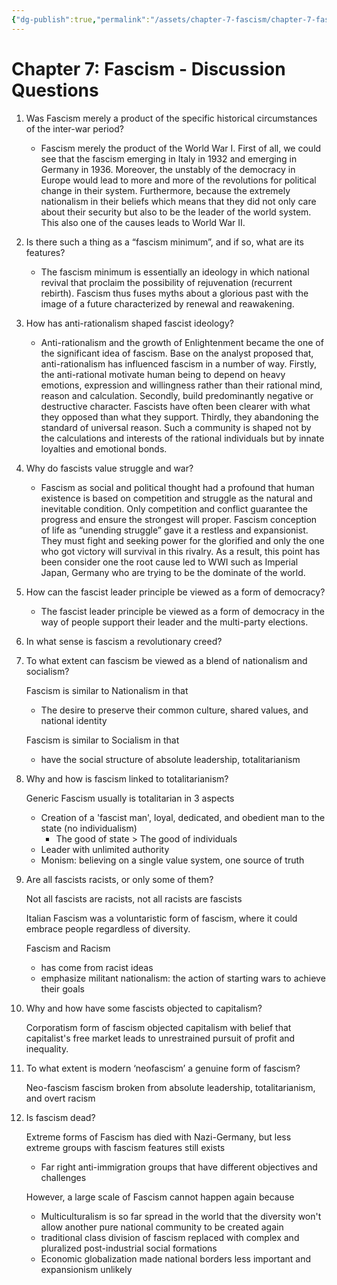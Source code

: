 ```yaml
---
{"dg-publish":true,"permalink":"/assets/chapter-7-fascism/chapter-7-fascism-discussion-questions/"}
---
```


# Chapter 7: Fascism - Discussion Questions

1. Was Fascism merely a product of the specific historical circumstances of the inter-war period?
    - Fascism merely the product of the World War I. First of all, we could see that the fascism emerging in Italy in 1932 and emerging in Germany in 1936. Moreover, the unstably of the democracy in Europe would lead to more and more of the revolutions for political change in their system. Furthermore, because the extremely nationalism in their beliefs which means that they did not only care about their security but also to be the leader of the world system. This also one of the causes leads to World War II.
2. Is there such a thing as a “fascism minimum”, and if so, what are its features?
    - The fascism minimum is essentially an ideology in which national revival that proclaim the possibility of rejuvenation (recurrent rebirth). Fascism thus fuses myths about a glorious past with the image of a future characterized by renewal and reawakening.
3. How has anti-rationalism shaped fascist ideology?
    - Anti-rationalism and the growth of Enlightenment became the one of the significant idea of fascism. Base on the analyst proposed that, anti-rationalism has influenced fascism in a number of way. Firstly, the anti-rational motivate human being to depend on heavy emotions, expression and willingness rather than their rational mind, reason and calculation. Secondly, build predominantly negative or destructive character. Fascists have often been clearer with what they opposed than what they support. Thirdly, they abandoning the standard of universal reason. Such a community is shaped not by the calculations and interests of the rational individuals but by innate loyalties and emotional bonds.
4. Why do fascists value struggle and war?
    - Fascism as social and political thought had a profound that human existence is based on competition and struggle as the natural and inevitable condition. Only competition and conflict guarantee the progress and ensure the strongest will proper. Fascism conception of life as “unending struggle” gave it a restless and expansionist. They must fight and seeking power for the glorified and only the one who got victory will survival in this rivalry. As a result, this point has been consider one the root cause led to WWI such as Imperial Japan, Germany who are trying to be the dominate of the world.
5. How can the fascist leader principle be viewed as a form of democracy?
    - The fascist leader principle be viewed as a form of democracy in the way of people support their leader and the multi-party elections.
6. In what sense is fascism a revolutionary creed?
    
    
7. To what extent can fascism be viewed as a blend of nationalism and socialism?
    
    Fascism is similar to Nationalism in that
    
    - The desire to preserve their common culture, shared values, and national identity
    
    Fascism is similar to Socialism in that 
    
    - have the social structure of absolute leadership, totalitarianism
8. Why and how is fascism linked to totalitarianism?
    
    Generic Fascism usually is totalitarian in 3 aspects
    
    - Creation of a 'fascist man', loyal, dedicated, and obedient man to the state (no individualism)
        - The good of state > The good of individuals
    - Leader with unlimited authority
    - Monism: believing on a single value system, one source of truth
9. Are all fascists racists, or only some of them?
    
    Not all fascists are racists, not all racists are fascists
    
    Italian Fascism was a voluntaristic form of fascism, where it could embrace people regardless of diversity.
    
    Fascism and Racism
    
    - has come from racist ideas
    - emphasize militant nationalism: the action of starting wars to achieve their goals
10. Why and how have some fascists objected to capitalism?
    
    Corporatism form of fascism objected capitalism with belief that capitalist's free market leads to unrestrained pursuit of profit and inequality.
    
11. To what extent is modern ‘neofascism’ a genuine form of fascism?
    
    Neo-fascism fascism broken from absolute leadership, totalitarianism, and overt racism
    
12. Is fascism dead?
    
    Extreme forms of Fascism has died with Nazi-Germany, but less extreme groups with fascism features still exists
    
    - Far right anti-immigration groups that have different objectives and challenges
    
    However, a large scale of Fascism cannot happen again because
    
    - Multiculturalism is so far spread in the world that the diversity won't allow another pure national community to be created again
    - traditional class division of fascism replaced with complex and pluralized post-industrial social formations
    - Economic globalization made national borders less important and expansionism unlikely